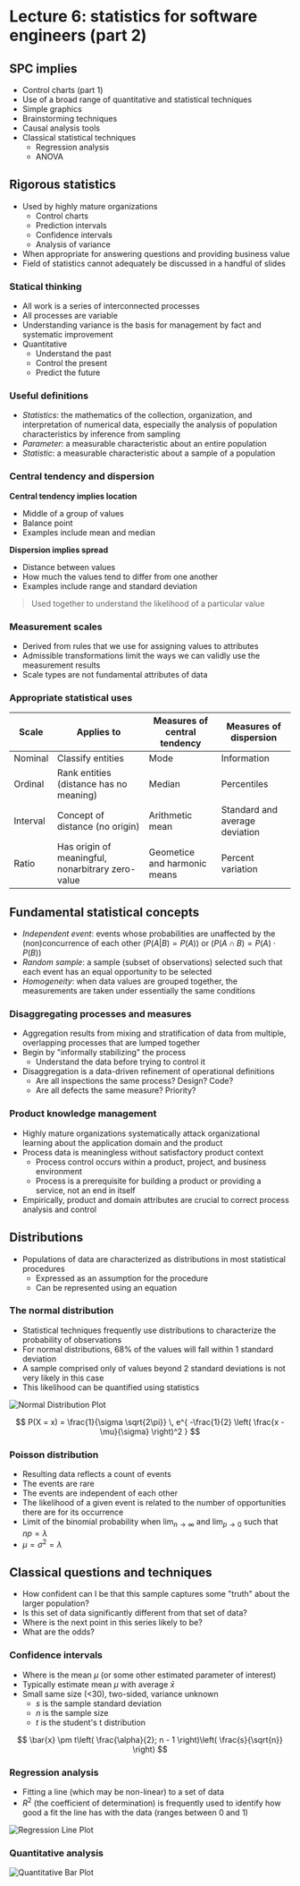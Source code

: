 # Lecture 6: statistics for software engineers (part 2)

## SPC implies

- Control charts (part 1)
- Use of a broad range of quantitative and statistical techniques
- Simple graphics
- Brainstorming techniques
- Causal analysis tools
- Classical statistical techniques
  - Regression analysis
  - ANOVA

## Rigorous statistics

- Used by highly mature organizations
  - Control charts
  - Prediction intervals
  - Confidence intervals
  - Analysis of variance
- When appropriate for answering questions and providing business value
- Field of statistics cannot adequately be discussed in a handful of slides

### Statical thinking

- All work is a series of interconnected processes
- All processes are variable
- Understanding variance is the basis for management by fact and systematic improvement
- Quantitative
  - Understand the past
  - Control the present
  - Predict the future

### Useful definitions

- *Statistics*: the mathematics of the collection, organization, and interpretation of numerical data, especially the analysis of population characteristics by inference from sampling
- *Parameter*: a measurable characteristic about an entire population
- *Statistic*: a measurable characteristic about a sample of a population

### Central tendency and dispersion

**Central tendency implies location**

- Middle of a group of values
- Balance point
- Examples include mean and median

**Dispersion implies spread**

- Distance between values
- How much the values tend to differ from one another
- Examples include range and standard deviation

> Used together to understand the likelihood of a particular value

### Measurement scales

- Derived from rules that we use for assigning values to attributes
- Admissible transformations limit the ways we can validly use the measurement results
- Scale types are not fundamental attributes of data

### Appropriate statistical uses

| Scale | Applies to | Measures of central tendency | Measures of dispersion |
| ----- | ---------- | ---------------------------- | ---------------------- |
| Nominal | Classify entities | Mode | Information |
| Ordinal | Rank entities (distance has no meaning) | Median | Percentiles |
| Interval | Concept of distance (no origin) | Arithmetic mean | Standard and average deviation |
| Ratio | Has origin of meaningful, nonarbitrary zero-value | Geometice and harmonic means | Percent variation |

## Fundamental statistical concepts

- *Independent event*: events whose probabilities are unaffected by the (non)concurrence of each other ($P\left( A \vert B \right) = P(A)$) or ($P(A \cap B) = P(A) \cdot P(B)$)
- *Random sample*: a sample (subset of observations) selected such that each event has an equal opportunity to be selected
- *Homogeneity*: when data values are grouped together, the measurements are taken under essentially the same conditions

### Disaggregating processes and measures

- Aggregation results from mixing and stratification of data from multiple, overlapping processes that are lumped together
- Begin by "informally stabilizing" the process
  - Understand the data before trying to control it
- Disaggregation is a data-driven refinement of operational definitions
  - Are all inspections the same process? Design? Code?
  - Are all defects the same measure? Priority?

### Product knowledge management

- Highly mature organizations systematically attack organizational learning about the application domain and the product
- Process data is meaningless without satisfactory product context
  - Process control occurs within a product, project, and business environment
  - Process is a prerequisite for building a product or providing a service, not an end in itself
- Empirically, product and domain attributes are crucial to correct process analysis and control

## Distributions

- Populations of data are characterized as distributions in most statistical procedures
  - Expressed as an assumption for the procedure
  - Can be represented using an equation

### The normal distribution

- Statistical techniques frequently use distributions to characterize the probability of observations
- For normal distributions, 68% of the values will fall within 1 standard deviation
- A sample comprised only of values beyond 2 standard deviations is not very likely in this case
- This likelihood can be quantified using statistics

![Normal Distribution Plot](./figues/normal-dist-plot.png)

$$
  P(X = x) = \frac{1}{\sigma \sqrt{2\pi}} \, e^{ -\frac{1}{2} \left( \frac{x - \mu}{\sigma} \right)^2 }
$$

### Poisson distribution

- Resulting data reflects a count of events
- The events are rare
- The events are independent of each other
- The likelihood of a given event is related to the number of opportunities there are for its occurrence
- Limit of the binomial probability when $\lim_{n \to \infty}$ and $\lim_{p \to 0}$ such that $np = \lambda$
- $\mu = \sigma^{2} = \lambda$

## Classical questions and techniques

- How confident can I be that this sample captures some "truth" about the larger population?
- Is this set of data significantly different from that set of data?
- Where is the next point in this series likely to be?
- What are the odds?

### Confidence intervals

- Where is the mean $\mu$ (or some other estimated parameter of interest)
- Typically estimate mean $\mu$ with average $\bar{x}$
- Small same size (<30), two-sided, variance unknown
  - $s$ is the sample standard deviation
  - $n$ is the sample size
  - $t$ is the student's t distribution

$$
  \bar{x} \pm t\left( \frac{\alpha}{2}; n - 1 \right)\left( \frac{s}{\sqrt{n}} \right)
$$

### Regression analysis

- Fitting a line (which may be non-linear) to a set of data
- $R^{2}$ (the coefficient of determination) is frequently used to identify how good a fit the line has with the data (ranges between 0 and 1)

![Regression Line Plot](./figues/regression-line-plot.png)

### Quantitative analysis

![Quantitative Bar Plot](./figues/quantitative-bar-plot.png)

